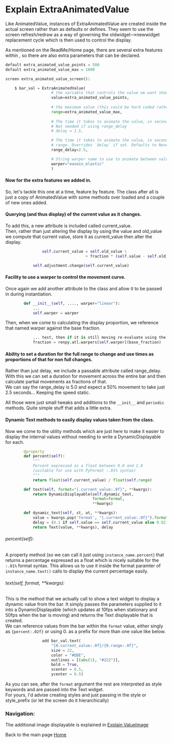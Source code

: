 # Explain ExtraAnimatedValue

Like AnimatedValue, instances of ExtraAnimatedValue are created inside the actual screen rather than as defaults or defines. They seem to use the screen refresh/redraw as a way of governing the oldwidget-->newwidget replacement cycle which is then used to control the display.

As mentioned on the ReadMe/Home page, there are several extra features within , so there are also extra parameters that can be declared.
```py
default extra_animated_value_points = 500
default extra_animated_value_max = 1000

screen extra_animated_value_screen():

    $ bar_val = ExtraAnimatedValue(
                    # the variable that controls the value we want shown (after movement/animation completes)
                    value=extra_animated_value_points, 
                    
                    # the maximum value (this could be hard coded rather than using a variable)
                    range=extra_animated_value_max, 
                    
                    # The time it takes to animate the value, in seconds. Defaults to 1.0.
                    # Not needed if using range_delay
                    # delay = 1.5,

                    # The time it takes to animate the value, in seconds across the full
                    # range. Overrides `delay` if set. Defaults to None
                    range_delay=2.5,

                    # String warper name to use to animate between values
                    warper="easein_elastic"
                    )
```
#### Now for the extra features we added in.

So, let's tackle this one at a time, feature by feature. The class after all is just a copy of AnimatedValue with some methods over loaded and a couple of new ones added.

#### Querying (and thus display) of the current value as it changes.

To add this, a new attribute is included called current_value.  
Then, rather than just altering the display by using the value and old_value we compute that current value, store it as current_value then alter the display.
```py
                self.current_value = self.old_value \
                                   + fraction * (self.value - self.old_value)

            self.adjustment.change(self.current_value)
```

#### Facility to use a warper to control the movement curve.

Once again we add another attribute to the class and allow it to be passed in during instantiation.
```py
        def __init__(self, ...., warper="linear"):
            ...
            self.warper = warper
```
Then, when we come to calculating the display proportion, we reference that named warper against the base fraction.
```py
            ... test, then if it is still moving re-evaluate using the warper
            fraction = renpy.atl.warpers[self.warper](base_fraction)
```

#### Ability to set a duration for the full range to change and use times as proportions of that for non full changes.

Rather than just delay, we include a passable attribute called range_delay. With this we can set a duration for movement across the entire bar and then calculate partial movements as fractions of that.  
We can say the range_delay is 5.0 and expect a 50% movement to take just 2.5 seconds... Keeping the speed static.

All those were just small tweaks and additions to the `__init__` and `periodic` methods. Quite simple stuff that adds a little extra.

#### Dynamic Text methods to easily display values taken from the class.

Now we come to the utility methods which are just here to make it easier to display the internal values without needing to write a DynamicDisplayable for each.  
```py
        @property
        def percent(self):
            """
            Percent expressed as a float between 0.0 and 1.0
            (suitable for use with PyFormat :.01% syntax)
            """
            return float(self.current_value) / float(self.range)

        def text(self, format="{.current_value:.0f}", **kwargs):
            return DynamicDisplayable(self.dynamic_text, 
                                      format=format, 
                                      **kwargs)

        def dynamic_text(self, st, at, **kwargs):
            value = kwargs.pop('format', "{.current_value:.0f}").format(self)
            delay = (0.1 if self.value == self.current_value else 0.02)
            return Text(value, **kwargs), delay
```
###### percent(self):

A property method (so we can call it just using `instance_name.percent`) that returns a percentage expressed as a float which is nicely suitable for the `:.01%` format syntax. This allows us to use it inside the format paramter of `instance_name.text()` calls to display the current percentage easily.

###### text(self, format, **kwargs):

This is the method that we actually call to show a text widget to display a dynamic value from the bar. It simply passes the parameters supplied to it into a DynamicDisplayable (which updates at 10fps when stationary and 50fps when the bar is moving) and returns the Text displayable that is created.  
We can reference values from the bar within the `format` value, either singly as `{percent:.02f}` or using 0. as a prefix for more than one value like below.
```py
                add bar_val.text(
                    "{0.current_value:.0f}/{0.range:.0f}",
                    size = 22,
                    color = "#DDE",
                    outlines = [(abs(1), "#222")],
                    bold = True,
                    xcenter = 0.5,
                    ycenter = 0.5)
```
As you can see, after the `format` argument the rest are interpreted as style keywords and are passed into the Text widget.  
For yours, I'd advise creating styles and just passing in the style or style_prefix (or let the screen do it hierarchically)

### Navigation:

The additional image displayable is explained in [Explain ValueImage](explain_value_image.md)

Back to the main page [Home](README.md)
